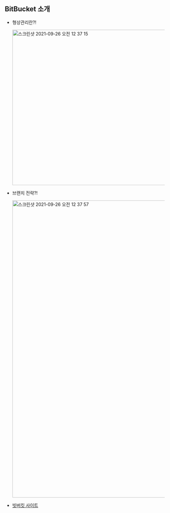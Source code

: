 ## BitBucket 소개

- 형상관리란?!

  <img width="490" alt="스크린샷 2021-09-26 오전 12 37 15" src="https://user-images.githubusercontent.com/18282470/134777123-0336f2ec-3c90-48ff-8c80-0dd63698ba5e.png">
  
- 브랜치 전략?!

  <img width="937" alt="스크린샷 2021-09-26 오전 12 37 57" src="https://user-images.githubusercontent.com/18282470/134777143-d5473e7f-a5ed-42df-a4dc-22304da93dce.png">
  
- [빗버킷 사이트](https://bitbucket.org/)

